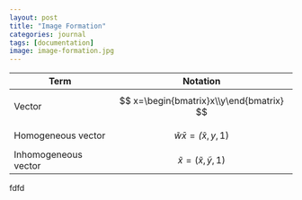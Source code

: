 ```yaml
---
layout: post
title: "Image Formation"
categories: journal
tags: [documentation]
image: image-formation.jpg
---
```


Term               | Notation               |
--------------------- | :-------------------: |
Vector                 | $$ x=\begin{bmatrix}x\\y\end{bmatrix} $$             |
Homogeneous vector | $$\tilde w \bar x = \tilde (x, y, 1)$$ |
Inhomogeneous vector| $$\tilde x = (\tilde x, \tilde y, 1)$$

fdfd
<!--stackedit_data:
eyJoaXN0b3J5IjpbNDcyODQ2NDUxLDE1MTU3MDk0NDcsNjk3Mz
Q4MDAzLC0xMzI3NzM0OTk5LC0xNjYwOTI3OTM3LC0xOTgxMjc4
MDEwLC01MTk1NTk2NjYsMjA2MTI2MjM1MCwtNzU3NTk1MTIwLC
03NDI1NjEzNjNdfQ==
-->